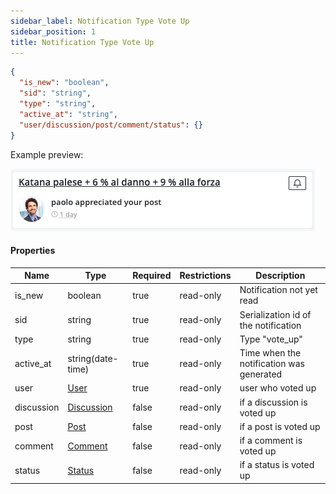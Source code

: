 ```yaml
---
sidebar_label: Notification Type Vote Up
sidebar_position: 1
title: Notification Type Vote Up
---
```


```json
{
  "is_new": "boolean",
  "sid": "string",
  "type": "string",
  "active_at": "string",
  "user/discussion/post/comment/status": {}
}
```

Example preview:

![Notification](/img/notification_types/voteup.png)

#### Properties

|Name|Type|Required|Restrictions|Description|
|---|---|---|---|---|
|is_new|boolean|true|read-only|Notification not yet read|
|sid|string|true|read-only|Serialization id of the notification|
|type|string|true|read-only|Type "vote_up"|
|active_at|string(date-time)|true|read-only|Time when the notification was generated|
|user|[User](/docs/apireference/v2/schemas/user)|true|read-only|user who voted up|
|discussion|[Discussion](/docs/apireference/v2/schemas/discussion)|false|read-only|if a discussion is voted up|
|post|[Post](/docs/apireference/v2/schemas/post)|false|read-only|if a post is voted up|
|comment|[Comment](/docs/apireference/v2/schemas/comment)|false|read-only|if a comment is voted up|
|status|[Status](/docs/apireference/v2/schemas/status)|false|read-only|if a status is voted up|

